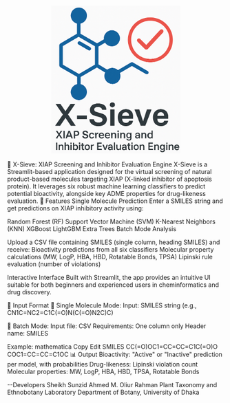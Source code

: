 <p align="center">
  <img src="logo_main.png" alt="X-Sieve Logo" width="300"/>
</p>


🧪 X-Sieve: XIAP Screening and Inhibitor Evaluation Engine
X-Sieve is a Streamlit-based application designed for the virtual screening of natural product-based molecules targeting XIAP (X-linked inhibitor of apoptosis protein). It leverages six robust machine learning classifiers to predict potential bioactivity, alongside key ADME properties for drug-likeness evaluation.
🚀 Features
Single Molecule Prediction
Enter a SMILES string and get predictions on XIAP inhibitory activity using:

Random Forest (RF)
Support Vector Machine (SVM)
K-Nearest Neighbors (KNN)
XGBoost
LightGBM
Extra Trees
Batch Mode Analysis

Upload a CSV file containing SMILES (single column, heading SMILES) and receive:
Bioactivity predictions from all six classifiers
Molecular property calculations (MW, LogP, HBA, HBD, Rotatable Bonds, TPSA)
Lipinski rule evaluation (number of violations)

Interactive Interface
Built with Streamlit, the app provides an intuitive UI suitable for both beginners and experienced users in cheminformatics and drug discovery.

📂 Input Format
🔹 Single Molecule Mode:
Input: SMILES string (e.g., CN1C=NC2=C1C(=O)N(C(=O)N2C)C)

🔹 Batch Mode:
Input file: CSV
Requirements:
One column only
Header name: SMILES

Example:
mathematica
Copy
Edit
SMILES
CC(=O)OC1=CC=CC=C1C(=O)O
COC1=CC=CC=C1OC
📊 Output
Bioactivity: "Active" or "Inactive" prediction per model, with probabilities
Drug-likeness: Lipinski violation count
Molecular properties: MW, LogP, HBA, HBD, TPSA, Rotatable Bonds

--Developers
Sheikh Sunzid Ahmed
M. Oliur Rahman
Plant Taxonomy and Ethnobotany Laboratory
Department of Botany, University of Dhaka
